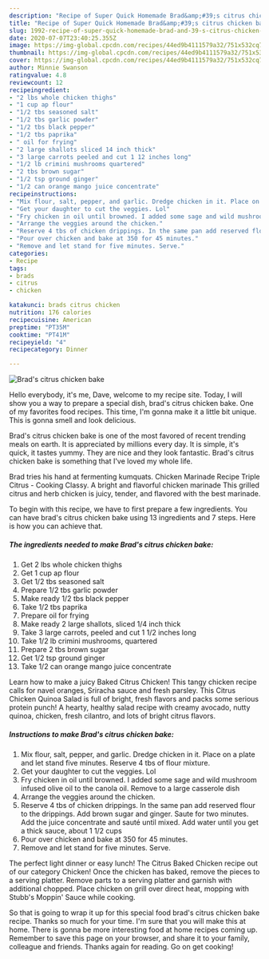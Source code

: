 ```yaml
---
description: "Recipe of Super Quick Homemade Brad&amp;#39;s citrus chicken bake"
title: "Recipe of Super Quick Homemade Brad&amp;#39;s citrus chicken bake"
slug: 1992-recipe-of-super-quick-homemade-brad-and-39-s-citrus-chicken-bake
date: 2020-07-07T23:40:25.355Z
image: https://img-global.cpcdn.com/recipes/44ed9b4111579a32/751x532cq70/brads-citrus-chicken-bake-recipe-main-photo.jpg
thumbnail: https://img-global.cpcdn.com/recipes/44ed9b4111579a32/751x532cq70/brads-citrus-chicken-bake-recipe-main-photo.jpg
cover: https://img-global.cpcdn.com/recipes/44ed9b4111579a32/751x532cq70/brads-citrus-chicken-bake-recipe-main-photo.jpg
author: Minnie Swanson
ratingvalue: 4.8
reviewcount: 12
recipeingredient:
- "2 lbs whole chicken thighs"
- "1 cup ap flour"
- "1/2 tbs seasoned salt"
- "1/2 tbs garlic powder"
- "1/2 tbs black pepper"
- "1/2 tbs paprika"
- " oil for frying"
- "2 large shallots sliced 14 inch thick"
- "3 large carrots peeled and cut 1 12 inches long"
- "1/2 lb crimini mushrooms quartered"
- "2 tbs brown sugar"
- "1/2 tsp ground ginger"
- "1/2 can orange mango juice concentrate"
recipeinstructions:
- "Mix flour, salt, pepper, and garlic. Dredge chicken in it. Place on a plate and let stand five minutes. Reserve 4 tbs of flour mixture."
- "Get your daughter to cut the veggies. Lol"
- "Fry chicken in oil until browned. I added some sage and wild mushroom infused olive oil to the canola oil. Remove to a large casserole dish"
- "Arrange the veggies around the chicken."
- "Reserve 4 tbs of chicken drippings. In the same pan add reserved flour to the drippings. Add brown sugar and ginger. Saute for two minutes. Add the juice concentrate and sauté until mixed. Add water until you get a thick sauce, about 1 1/2 cups"
- "Pour over chicken and bake at 350 for 45 minutes."
- "Remove and let stand for five minutes. Serve."
categories:
- Recipe
tags:
- brads
- citrus
- chicken

katakunci: brads citrus chicken 
nutrition: 176 calories
recipecuisine: American
preptime: "PT35M"
cooktime: "PT41M"
recipeyield: "4"
recipecategory: Dinner

---
```



![Brad&#39;s citrus chicken bake](https://img-global.cpcdn.com/recipes/44ed9b4111579a32/751x532cq70/brads-citrus-chicken-bake-recipe-main-photo.jpg)

Hello everybody, it's me, Dave, welcome to my recipe site. Today, I will show you a way to prepare a special dish, brad&#39;s citrus chicken bake. One of my favorites food recipes. This time, I'm gonna make it a little bit unique. This is gonna smell and look delicious.

Brad&#39;s citrus chicken bake is one of the most favored of recent trending meals on earth. It is appreciated by millions every day. It is simple, it's quick, it tastes yummy. They are nice and they look fantastic. Brad&#39;s citrus chicken bake is something that I've loved my whole life.

Brad tries his hand at fermenting kumquats. Chicken Marinade Recipe Triple Citrus - Cooking Classy. A bright and flavorful chicken marinade This grilled citrus and herb chicken is juicy, tender, and flavored with the best marinade.


To begin with this recipe, we have to first prepare a few ingredients. You can have brad&#39;s citrus chicken bake using 13 ingredients and 7 steps. Here is how you can achieve that.

<!--inarticleads1-->

##### The ingredients needed to make Brad&#39;s citrus chicken bake:

1. Get 2 lbs whole chicken thighs
1. Get 1 cup ap flour
1. Get 1/2 tbs seasoned salt
1. Prepare 1/2 tbs garlic powder
1. Make ready 1/2 tbs black pepper
1. Take 1/2 tbs paprika
1. Prepare  oil for frying
1. Make ready 2 large shallots, sliced 1/4 inch thick
1. Take 3 large carrots, peeled and cut 1 1/2 inches long
1. Take 1/2 lb crimini mushrooms, quartered
1. Prepare 2 tbs brown sugar
1. Get 1/2 tsp ground ginger
1. Take 1/2 can orange mango juice concentrate


Learn how to make a juicy Baked Citrus Chicken! This tangy chicken recipe calls for navel oranges, Sriracha sauce and fresh parsley. This Citrus Chicken Quinoa Salad is full of bright, fresh flavors and packs some serious protein punch! A hearty, healthy salad recipe with creamy avocado, nutty quinoa, chicken, fresh cilantro, and lots of bright citrus flavors. 

<!--inarticleads2-->

##### Instructions to make Brad&#39;s citrus chicken bake:

1. Mix flour, salt, pepper, and garlic. Dredge chicken in it. Place on a plate and let stand five minutes. Reserve 4 tbs of flour mixture.
1. Get your daughter to cut the veggies. Lol
1. Fry chicken in oil until browned. I added some sage and wild mushroom infused olive oil to the canola oil. Remove to a large casserole dish
1. Arrange the veggies around the chicken.
1. Reserve 4 tbs of chicken drippings. In the same pan add reserved flour to the drippings. Add brown sugar and ginger. Saute for two minutes. Add the juice concentrate and sauté until mixed. Add water until you get a thick sauce, about 1 1/2 cups
1. Pour over chicken and bake at 350 for 45 minutes.
1. Remove and let stand for five minutes. Serve.


The perfect light dinner or easy lunch! The Citrus Baked Chicken recipe out of our category Chicken! Once the chicken has baked, remove the pieces to a serving platter. Remove parts to a serving platter and garnish with additional chopped. Place chicken on grill over direct heat, mopping with Stubb&#39;s Moppin&#39; Sauce while cooking. 

So that is going to wrap it up for this special food brad&#39;s citrus chicken bake recipe. Thanks so much for your time. I'm sure that you will make this at home. There is gonna be more interesting food at home recipes coming up. Remember to save this page on your browser, and share it to your family, colleague and friends. Thanks again for reading. Go on get cooking!
